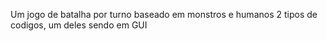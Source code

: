 Um jogo de batalha por turno
baseado em monstros e humanos
2 tipos de codigos, um deles sendo em GUI
